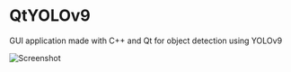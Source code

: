 # QtYOLOv9

GUI application made with C++ and Qt for object detection using YOLOv9

![Screenshot](https://soramimi.github.io/QtYOLOv9/QtYOLOv9.png)
